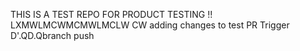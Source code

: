 THIS IS A TEST REPO FOR PRODUCT TESTING !!
LXMWLMCWMCMWLMCLW CW adding changes to test PR Trigger
D'.QD.Qbranch push   
